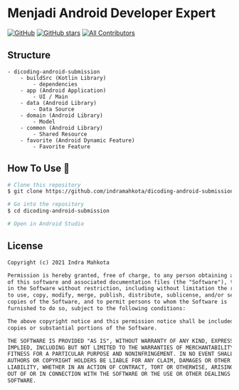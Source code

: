 # Menjadi Android Developer Expert

[![GitHub](https://img.shields.io/github/license/indramahkota/dicoding-android-submission?color=blue)](https://github.com/indramahkota/dicoding-android-submission/blob/master/LICENSE) [![GitHub stars](https://img.shields.io/github/stars/indramahkota/dicoding-android-submission)](https://github.com/indramahkota/dicoding-android-submission/stargazers)  [![All Contributors](https://img.shields.io/badge/all_contributors-1-orange.svg?style=flat-square)](#contributors)

## Structure
```
- dicoding-android-submission
    - buildSrc (Kotlin Library)
        - dependencies
    - app (Android Application)
        - UI / Main
    - data (Android Library)
        - Data Source
    - domain (Android Library)
        - Model
    - common (Android Library)
        - Shared Resource
    - favorite (Android Dynamic Feature)
        - Favorite Feature
```

## How To Use 🔧

```bash
# Clone this repository
$ git clone https://github.com/indramahkota/dicoding-android-submission.git

# Go into the repository
$ cd dicoding-android-submission

# Open in Android Studio
```

## License

```markdown
Copyright (c) 2021 Indra Mahkota

Permission is hereby granted, free of charge, to any person obtaining a copy
of this software and associated documentation files (the "Software"), to deal
in the Software without restriction, including without limitation the rights
to use, copy, modify, merge, publish, distribute, sublicense, and/or sell
copies of the Software, and to permit persons to whom the Software is
furnished to do so, subject to the following conditions:

The above copyright notice and this permission notice shall be included in all
copies or substantial portions of the Software.

THE SOFTWARE IS PROVIDED "AS IS", WITHOUT WARRANTY OF ANY KIND, EXPRESS OR
IMPLIED, INCLUDING BUT NOT LIMITED TO THE WARRANTIES OF MERCHANTABILITY,
FITNESS FOR A PARTICULAR PURPOSE AND NONINFRINGEMENT. IN NO EVENT SHALL THE
AUTHORS OR COPYRIGHT HOLDERS BE LIABLE FOR ANY CLAIM, DAMAGES OR OTHER
LIABILITY, WHETHER IN AN ACTION OF CONTRACT, TORT OR OTHERWISE, ARISING FROM,
OUT OF OR IN CONNECTION WITH THE SOFTWARE OR THE USE OR OTHER DEALINGS IN THE
SOFTWARE.
